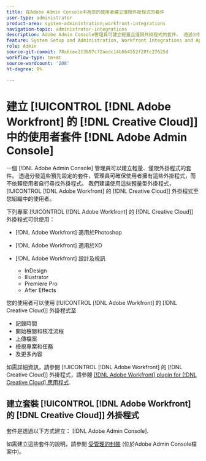 ```yaml
---
title: 在Adobe Admin Console中為您的使用者建立僅限外掛程式的套件
user-type: administrator
product-area: system-administration;workfront-integrations
navigation-topic: administrator-integrations
description: Adobe Admin Console管理員可建立輕量且僅限外掛程式的套件。 透過分發這些預先設定的套件，管理員可確保使用者擁有這些外掛程式，而不依賴使用者自行尋找外掛程式。 我們建議使用這些輕量型外掛程式，將Adobe Workfront的Creative Cloud外掛程式分配給您組織中的使用者。
feature: System Setup and Administration, Workfront Integrations and Apps
role: Admin
source-git-commit: 78a6cee213887c72aedc14bbb4552f28fc27625d
workflow-type: tm+mt
source-wordcount: '208'
ht-degree: 0%

---
```


# 建立 [!UICONTROL [!DNL Adobe Workfront] 的 [!DNL Creative Cloud]] 中的使用者套件 [!DNL Adobe Admin Console]

一個 [!DNL Adobe Admin Console] 管理員可以建立輕量、僅限外掛程式的套件。 透過分發這些預先設定的套件，管理員可確保使用者擁有這些外掛程式，而不依賴使用者自行尋找外掛程式。 我們建議使用這些輕量型外掛程式， [!UICONTROL [!DNL Adobe Workfront] 的 [!DNL Creative Cloud]] 外掛程式至您組織中的使用者。

下列專案 [!UICONTROL [!DNL Adobe Workfront] 的 [!DNL Creative Cloud]] 外掛程式可供使用：

* [!DNL Adobe Workfront] 適用於Photoshop
* [!DNL Adobe Workfront] 適用於XD
* [!DNL Adobe Workfront] 設計及視訊

   * InDesign
   * Illustrator
   * Premiere Pro
   * After Effects

您的使用者可以使用 [!UICONTROL [!DNL Adobe Workfront] 的 [!DNL Creative Cloud]] 外掛程式至

* 記錄時間
* 開始檢閱和核准流程
* 上傳檔案
* 檢視專案和任務
* 及更多內容

如需詳細資訊，請參閱 [!UICONTROL [!DNL Adobe Workfront] 的 [!DNL Creative Cloud]] 外掛程式，請參閱 [[!DNL Adobe Workfront] plugin for [!DNL Creative Cloud] 應用程式](/help/quicksilver/workfront-integrations-and-apps/adobe-workfront-for-creative-cloud/wf-adobe-cc.md).

## 建立套裝 [!UICONTROL [!DNL Adobe Workfront] 的 [!DNL Creative Cloud]] 外掛程式

套件是透過以下方式建立： [!DNL Adobe Admin Console].

如需建立這些套件的說明，請參閱 [受管理的封裝](https://helpx.adobe.com/enterprise/using/create-nul-packages.html#managed-packages) (位於Adobe Admin Console檔案中)。

